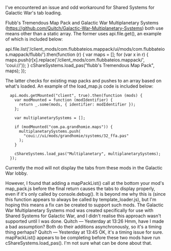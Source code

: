 I've encountered an issue and odd workaround for Shared Systems for Galactic War's tab loading.

Flubb's Tremendous Map Pack and Galactic War Multiplanetary Systems (https://github.com/Quitch/Galactic-War-Multiplanetary-Systems) both use means other than a static array. The former uses api.file.get(), an example of which is included below:

api.file.list('/client_mods/com.flubbateios.mappack/ui/mods/com.flubbateios.mappack/flubb/').then(function (r) {
    var maps = [];
    for (var x in r) {
        maps.push(r[x].replace('/client_mods/com.flubbateios.mappack/', 'coui://'));
    }
    cShareSystems.load_pas("flubb's Tremendous Map Pack", maps);
});


The latter checks for existing map packs and pushes to an array based on what's loaded. An example of the load_map.js code is included below:

      api.mods.getMounted("client", true).then(function (mods) {
        var modMounted = function (modIdentifier) {
          return _.some(mods, { identifier: modIdentifier });
        };

        var multiplanetarySystems = [];

        if (modMounted("com.pa.grandhomie.maps")) {
          multiplanetarySystems.push(
            "coui://ui/mods/grandhomie/systems/32_ffa.pas"
          );
        }

        cShareSystems.load_pas("Multiplanetary", multiplanetarySystems);
      });


Currently the mod will not display the tabs from these mods in the Galactic War lobby.

However, I found that adding a mapPackList() call at the bottom your mod's map_pack.js before the final return causes the tabs to display properly, even if it's only called by console.debug(). It is beyond me why this is (since this function appears to always be called by template_loader.js), but I'm hoping this means a fix can be created to support such mods. The Galactic War Multiplanetary Systems mod was created specifically for use with Shared Systems for Galactic War, and I didn't realise this approach wasn't supported until I was done.
Quitch
 — 
Yesterday at 13:26
Hmm, have I made a bad assumption? Both do their additions asynchronously, so it's a timing thing perhaps?
Quitch
 — 
Yesterday at 13:45
OK, it's a timing issue for sure. mapPackList() appears to be completing before these two mods have run cShareSystems.load_pas(). I'm not sure what can be done about that.
